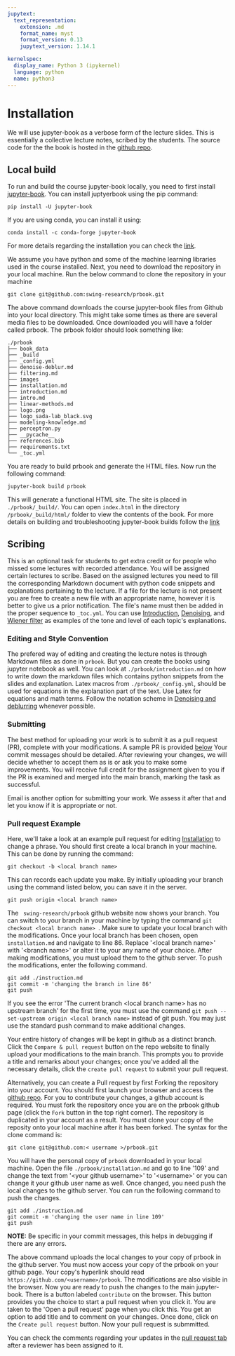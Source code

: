 ```yaml
---
jupytext:
  text_representation:
    extension: .md
    format_name: myst
    format_version: 0.13
    jupytext_version: 1.14.1

kernelspec:
  display_name: Python 3 (ipykernel)
  language: python
  name: python3
---
```



# Installation 

We will use jupyter-book as a verbose form of the lecture slides. This is essentially a collective lecture notes, scribed by the students. The source code for the the book is hosted in the [github repo](https://github.com/swing-research/prbook). 

## Local build
To  run and build the course jupyter-book locally, you need to first install [jupyter-book](https://jupyterbook.org/en/stable/start/overview.html). You can install juptyerbook using the pip command:
```
pip install -U jupyter-book
```

If you are using conda, you can install it using:

```
conda install -c conda-forge jupyter-book
```
For more details regarding the installation  you can check the [link](https://jupyterbook.org/en/stable/start/overview.html). 

We assume you have python and some of the machine learning libraries used in the course installed. Next, you need to download the repository in your local machine. Run the below command to clone the repository in your machine 

```
git clone git@github.com:swing-research/prbook.git
```
The above command downloads the course jupyter-book files from Github into your local directory. This might take some times as there are several media files to be downloaded. Once downloaded you will have a folder called prbook. The prbook folder should look something like: 

```
./prbook
├── book_data
├── _build
├── _config.yml
├── denoise-deblur.md
├── filtering.md
├── images
├── installation.md
├── introduction.md
├── intro.md
├── linear-methods.md
├── logo.png
├── logo_sada-lab_black.svg
├── modeling-knowledge.md
├── perceptron.py
├── __pycache__
├── references.bib
├── requirements.txt
└── _toc.yml

```

You are ready to build prbook and generate the HTML files. Now run the following command: 

```
jupyter-book build prbook
```
This will generate a functional HTML site. The site is placed in  ```./prbook/_build/```. You can open ```index.html``` in the directory ```/prbook/_build/html/``` folder to view the contents of the book. For more details on building and troubleshooting jupyter-book builds follow the [link](https://jupyterbook.org/en/stable/start/overview.html) 


## Scribing 
This is an optional task for students to get extra credit or for people who missed some lectures with recorded attendance. You will be assigned certain lectures to scribe. Based on the assigned lectures you need to fill the corresponding Markdown document with python code snippets and explanations pertaining to the lecture. If a file  for the lecture is not present you are free to create a new file with an appropriate name, however it is better to give us a prior notification. The file's name must then be added in the proper sequence to  ```_toc.yml```. You can use [Introduction](./introduction.md), [Denoising](./denoise-deblur.html#denoising), and [Wiener filter](./denoise-deblur.html#wiener-filter) as examples of the tone and level of each topic's explanations.

### Editing and Style Convention
The prefered way of editing and creating the lecture notes is through Markdown files as done in ```prbook```. But you can create the books using jupyter notebook as well.  You can look at ```./prbook/introduction.md``` on how to write down the markdown files which contains python snippets from the slides and explanation. Latex macros from ```./prbook/_config.yml```, should be used for equations in the explanation part of the text. Use Latex for equations and math terms. Follow the notation scheme in  [Denoising and deblurring](./denoise-deblur.md) whenever possible. 

### Submitting 
The best method for uploading your work is to submit it as a pull request (PR), complete with your modifications. A sample PR is provided [below](#pull-request-Example ) Your commit messages should be detailed. After reviewing your changes, we will decide whether to accept them as is or ask you to make some improvements. You will receive full credit for the assignment given to you if the PR is examined and merged into the main branch, marking the task as successful.

Email is another option for submitting your work. We assess it after that and let you know if it is appropriate or not.


### Pull request Example
Here, we'll take a look at an example pull request for editing [Installation](./installation.md) to change a phrase. You should first create a local branch in your machine. This can be done by running the command:
```
git checkout -b <local branch name>
```
This can records each update you make. By initially uploading your branch using the command listed below, you can save it in the server.
```
git push origin <local branch name>
```

The ``` swing-research/prbook``` github website now shows your branch. You can switch to your branch in your machine by typing the command ```git checkout <local branch name> ```. Make sure to update your local branch with the modifications. Once your local branch has been chosen, open ```installation.md``` and navigate to line 86. Replace  '\<local branch name\>' with '\<branch name\>' or alter it to your any name of your choice. After making modifications, you must upload them to the github server. To push the modifications, enter the following command.

```
git add ./instruction.md 
git commit -m 'changing the branch in line 86' 
git push
```

If you see the error 'The current branch \<local branch name\> has no upstream branch' for the first time, you must use the command ```git push --set-upstream origin <local branch name>``` instead of git push. You may just use the standard push command to make additional changes.

Your entire history of changes will be kept in github as a distinct branch. Click the ```Compare & pull request``` button on the repo website to finally upload your modifications to the main branch. This prompts you to provide a title and remarks about your changes; once you've added all the necessary details, click the ```create pull request``` to submit your pull request.


Alternatively, you can create a Pull request by first Forking the repository into your account.  You should first launch your browser and access the [github repo](https://github.com/swing-research/prbook). For you to contribute your changes, a github account is required. You must fork the repository once you are on the prbook github page (click the ```Fork``` button in the top right corner). The repository is duplicated in your account as a result. You must clone your copy of the reposity onto your local machine after it has been forked. The syntax for the clone command is:

```
git clone git@github.com:< username >/prbook.git
```
You will have the personal copy of ```prbook``` downloaded in your local machine.  Open the file ```./prbook/installation.md``` and go to line '109' and change the text from '\<your github username\>' to '\<username\>' or you can change it your github user name as well. Once changed, you need push the local changes to the github server. You can run the following command to push the changes. 


```
git add ./instruction.md 
git commit -m 'changing the user name in line 109' 
git push
```

**NOTE:**
Be specific in your commit messages, this helps in debugging if there are any errors.

The above command uploads the local changes to your copy of prbook in the github server. You must now access your copy of the prbook on your github page. Your copy's hyperlink should read ```https://github.com/<username>/prbook```.  The modifications are also visible in the browser. Now you are ready to push the changes to the main jupyter-book. There is a button labeled ```contribute``` on the browser. This button provides you the choice to start a pull request when you click it. You are taken to the 'Open a pull request' page when you click this.  You get an option to add title and to comment on your changes. Once done, click on the ```Create pull request``` button.  Now your pull request is submmitted.  

You can check the comments regarding your updates in the [pull request tab](https://github.com/swing-research/prbook/pulls) after a reviewer has been assigned to it. 













